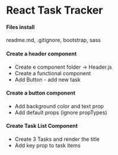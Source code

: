 # React Task Tracker

#### Files install

readme.md, .gitignore, bootstrap, sass

#### Create a header component

- Create e component folder -> Header.js
- Create a functional component
- Add Button - add new task

#### Create a button component

- Add background color and text prop
- Add default props (ignore propTypes)

#### Create Task List Component

- Create 3 Tasks and render the title
- Add key prop to task items
